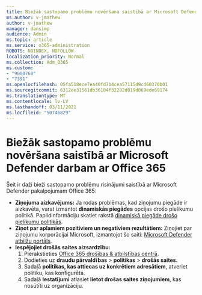 ```yaml
---
title: Biežāk sastopamo problēmu novēršana saistībā ar Microsoft Defender darbam ar Office 365
ms.author: v-jmathew
author: v-jmathew
manager: dansimp
audience: Admin
ms.topic: article
ms.service: o365-administration
ROBOTS: NOINDEX, NOFOLLOW
localization_priority: Normal
ms.collection: Adm_O365
ms.custom:
- "9000760"
- "7391"
ms.openlocfilehash: 05fa518ece7ea40fd7b4cea57115d9cd60370b01
ms.sourcegitcommit: 6312ee31561db36104f32282d019d069ede69174
ms.translationtype: MT
ms.contentlocale: lv-LV
ms.lasthandoff: 03/11/2021
ms.locfileid: "50746829"
---
```

# <a name="fix-common-problems-with-microsoft-defender-for-office-365"></a>Biežāk sastopamo problēmu novēršana saistībā ar Microsoft Defender darbam ar Office 365

Šeit ir daži bieži sastopamo problēmu risinājumi saistībā ar Microsoft Defender pakalpojumam Office 365:

- **Ziņojuma aizkavējums:** Ja rodas problēmas, kad ziņojumu piegāde ir aizkavēta, varat izmantot **dinamiskās piegādes** opcijas drošo pielikumu politikā. Papildinformāciju skatiet rakstā [dinamiskā piegāde drošo pielikumu politikās](https://go.microsoft.com/fwlink/?linkid=2094106).
- **Ziņot par aplamiem pozitīviem un negatīviem rezultātiem:** Ziņojiet par ziņojumu korporācijai Microsoft, izmantojot šo saiti: [Microsoft Defender atbilžu portāls](https://go.microsoft.com/fwlink/?linkid=2092835).
- **Iespējojiet drošās saites aizsardzību:**
    1. Pierakstieties [Office 365 drošības & atbilstības centrā](https://go.microsoft.com/fwlink/p/?linkid=2077143).
    2. Dodieties uz **draudu pārvaldības**  >  **politikas**  >  **drošās saites.**
    3. Sadaļā **politikas, kas attiecas uz konkrētiem adresātiem**, atveriet politiku, kas konfigurēta.
    4. Sadaļā **Iestatījumi** atlasiet **lietot drošas saites ziņojumiem**, kas nosūtīti uz organizāciju.
